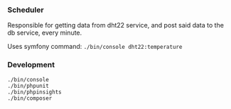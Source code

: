 ### Scheduler
Responsible for getting data from dht22 service, and post said data
to the db service, every minute.

Uses symfony command: `./bin/console dht22:temperature`

### Development

```shell script
./bin/console
./bin/phpunit
./bin/phpinsights
./bin/composer
```